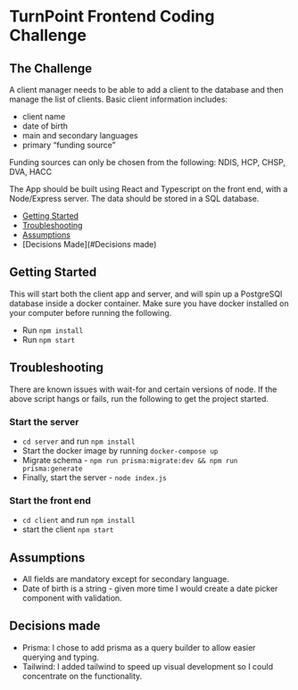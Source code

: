 #  TurnPoint Frontend Coding Challenge


## The Challenge
A client manager needs to be able to add a client to the database and then manage the list of clients. 
Basic client information includes:
* client name
* date of birth
* main and secondary languages
* primary “funding source”

Funding sources can only be chosen from the following: NDIS, HCP, CHSP, DVA, HACC

The App should be built using React and Typescript on the front end, with a Node/Express server. 
The data should be stored in a SQL database.

* [Getting Started](#Getting-Started)
* [Troubleshooting](#troubleshooting)
* [Assumptions](#Assumptions)
* [Decisions Made](#Decisions made)


## Getting Started
This will start both the client app and server, and will spin up a PostgreSQl database inside a docker container. 
Make sure you have docker installed on your computer before running the following.

* Run `npm install`
* Run `npm start`

## Troubleshooting
There are known issues with wait-for and certain versions of node. 
If the above script hangs or fails, run the following to get the project started.

### Start the server
* `cd server` and run `npm install`
* Start the docker image by running `docker-compose up`
* Migrate schema - `npm run prisma:migrate:dev && npm run prisma:generate`
* Finally, start the server - `node index.js`

### Start the front end
* `cd client` and run `npm install`
* start the client `npm start`


## Assumptions
* All fields are mandatory except for secondary language.
* Date of birth is a string - given more time I would create a date picker component with validation. 

## Decisions made
* Prisma: I chose to add prisma as a query builder to allow easier querying and typing.
* Tailwind: I added tailwind to speed up visual development so I could concentrate on the functionality. 
